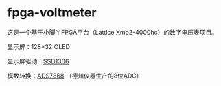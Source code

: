 # fpga-voltmeter
这是一个基于小脚丫FPGA平台（Lattice Xmo2-4000hc）的数字电压表项目。

显示屏：128*32 OLED

显示屏驱动：[SSD1306](https://cdn-shop.adafruit.com/datasheets/SSD1306.pdf)

模数转换：[ADS7868](https://www.ti.com/product/ADS7868) （德州仪器生产的8位ADC）
